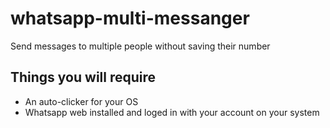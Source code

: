 # whatsapp-multi-messanger
Send messages to multiple people without saving their number 

## Things you will require
- An auto-clicker for your OS
- Whatsapp web installed and loged in with your account on your system
